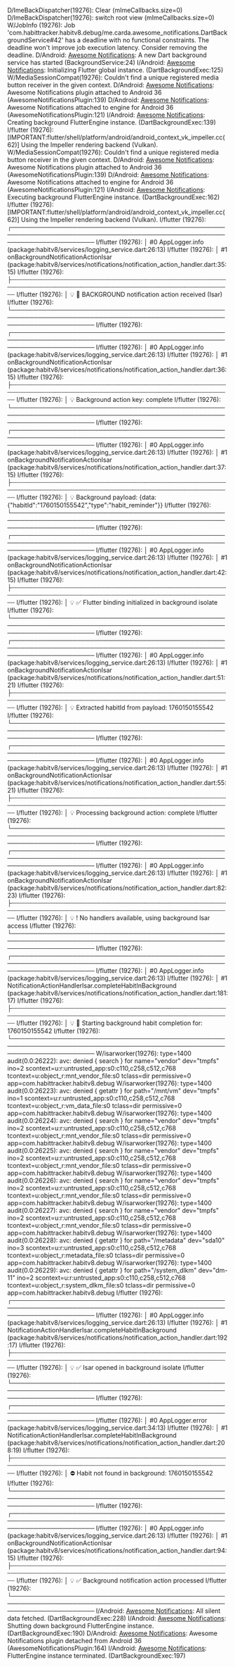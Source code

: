 D/ImeBackDispatcher(19276): Clear (mImeCallbacks.size=0)
D/ImeBackDispatcher(19276): switch root view (mImeCallbacks.size=0)
W/JobInfo (19276): Job 'com.habittracker.habitv8.debug/me.carda.awesome_notifications.DartBackgroundService#42' has a deadline with no functional constraints. The deadline won't improve job execution latency. Consider removing the deadline.
D/Android: [Awesome Notifications](19276): A new Dart background service has started (BackgroundService:24)
I/Android: [Awesome Notifications](19276): Initializing Flutter global instance. (DartBackgroundExec:125)
W/MediaSessionCompat(19276): Couldn't find a unique registered media button receiver in the given context.
D/Android: [Awesome Notifications](19276): Awesome Notifications plugin attached to Android 36 (AwesomeNotificationsPlugin:139)
D/Android: [Awesome Notifications](19276): Awesome Notifications attached to engine for Android 36 (AwesomeNotificationsPlugin:121)
I/Android: [Awesome Notifications](19276): Creating background FlutterEngine instance. (DartBackgroundExec:139)
I/flutter (19276): [IMPORTANT:flutter/shell/platform/android/android_context_vk_impeller.cc(62)] Using the Impeller rendering backend (Vulkan).
W/MediaSessionCompat(19276): Couldn't find a unique registered media button receiver in the given context.
D/Android: [Awesome Notifications](19276): Awesome Notifications plugin attached to Android 36 (AwesomeNotificationsPlugin:139)
D/Android: [Awesome Notifications](19276): Awesome Notifications attached to engine for Android 36 (AwesomeNotificationsPlugin:121)
I/Android: [Awesome Notifications](19276): Executing background FlutterEngine instance. (DartBackgroundExec:162)
I/flutter (19276): [IMPORTANT:flutter/shell/platform/android/android_context_vk_impeller.cc(62)] Using the Impeller rendering backend (Vulkan).
I/flutter (19276): ┌───────────────────────────────────────────────────────────────────────────────────────────────────────────────────────
I/flutter (19276): │ #0   AppLogger.info (package:habitv8/services/logging_service.dart:26:13)
I/flutter (19276): │ #1   onBackgroundNotificationActionIsar (package:habitv8/services/notifications/notification_action_handler.dart:35:15)
I/flutter (19276): ├┄┄┄┄┄┄┄┄┄┄┄┄┄┄┄┄┄┄┄┄┄┄┄┄┄┄┄┄┄┄┄┄┄┄┄┄┄┄┄┄┄┄┄┄┄┄┄┄┄┄┄┄┄┄┄┄┄┄┄┄┄┄┄┄┄┄┄┄┄┄┄┄┄┄┄┄┄┄┄┄┄┄┄┄┄┄┄┄┄┄┄┄┄┄┄┄┄┄┄┄┄┄┄┄┄┄┄┄┄┄┄┄┄┄┄┄┄┄┄
I/flutter (19276): │ 💡 🔔 BACKGROUND notification action received (Isar)
I/flutter (19276): └───────────────────────────────────────────────────────────────────────────────────────────────────────────────────────
I/flutter (19276): ┌───────────────────────────────────────────────────────────────────────────────────────────────────────────────────────
I/flutter (19276): │ #0   AppLogger.info (package:habitv8/services/logging_service.dart:26:13)
I/flutter (19276): │ #1   onBackgroundNotificationActionIsar (package:habitv8/services/notifications/notification_action_handler.dart:36:15)
I/flutter (19276): ├┄┄┄┄┄┄┄┄┄┄┄┄┄┄┄┄┄┄┄┄┄┄┄┄┄┄┄┄┄┄┄┄┄┄┄┄┄┄┄┄┄┄┄┄┄┄┄┄┄┄┄┄┄┄┄┄┄┄┄┄┄┄┄┄┄┄┄┄┄┄┄┄┄┄┄┄┄┄┄┄┄┄┄┄┄┄┄┄┄┄┄┄┄┄┄┄┄┄┄┄┄┄┄┄┄┄┄┄┄┄┄┄┄┄┄┄┄┄┄
I/flutter (19276): │ 💡 Background action key: complete
I/flutter (19276): └───────────────────────────────────────────────────────────────────────────────────────────────────────────────────────
I/flutter (19276): ┌───────────────────────────────────────────────────────────────────────────────────────────────────────────────────────
I/flutter (19276): │ #0   AppLogger.info (package:habitv8/services/logging_service.dart:26:13)
I/flutter (19276): │ #1   onBackgroundNotificationActionIsar (package:habitv8/services/notifications/notification_action_handler.dart:37:15)
I/flutter (19276): ├┄┄┄┄┄┄┄┄┄┄┄┄┄┄┄┄┄┄┄┄┄┄┄┄┄┄┄┄┄┄┄┄┄┄┄┄┄┄┄┄┄┄┄┄┄┄┄┄┄┄┄┄┄┄┄┄┄┄┄┄┄┄┄┄┄┄┄┄┄┄┄┄┄┄┄┄┄┄┄┄┄┄┄┄┄┄┄┄┄┄┄┄┄┄┄┄┄┄┄┄┄┄┄┄┄┄┄┄┄┄┄┄┄┄┄┄┄┄┄
I/flutter (19276): │ 💡 Background payload: {data: {"habitId":"1760150155542","type":"habit_reminder"}}
I/flutter (19276): └───────────────────────────────────────────────────────────────────────────────────────────────────────────────────────
I/flutter (19276): ┌───────────────────────────────────────────────────────────────────────────────────────────────────────────────────────
I/flutter (19276): │ #0   AppLogger.info (package:habitv8/services/logging_service.dart:26:13)
I/flutter (19276): │ #1   onBackgroundNotificationActionIsar (package:habitv8/services/notifications/notification_action_handler.dart:42:15)
I/flutter (19276): ├┄┄┄┄┄┄┄┄┄┄┄┄┄┄┄┄┄┄┄┄┄┄┄┄┄┄┄┄┄┄┄┄┄┄┄┄┄┄┄┄┄┄┄┄┄┄┄┄┄┄┄┄┄┄┄┄┄┄┄┄┄┄┄┄┄┄┄┄┄┄┄┄┄┄┄┄┄┄┄┄┄┄┄┄┄┄┄┄┄┄┄┄┄┄┄┄┄┄┄┄┄┄┄┄┄┄┄┄┄┄┄┄┄┄┄┄┄┄┄
I/flutter (19276): │ 💡 ✅ Flutter binding initialized in background isolate
I/flutter (19276): └───────────────────────────────────────────────────────────────────────────────────────────────────────────────────────
I/flutter (19276): ┌───────────────────────────────────────────────────────────────────────────────────────────────────────────────────────
I/flutter (19276): │ #0   AppLogger.info (package:habitv8/services/logging_service.dart:26:13)
I/flutter (19276): │ #1   onBackgroundNotificationActionIsar (package:habitv8/services/notifications/notification_action_handler.dart:51:21)
I/flutter (19276): ├┄┄┄┄┄┄┄┄┄┄┄┄┄┄┄┄┄┄┄┄┄┄┄┄┄┄┄┄┄┄┄┄┄┄┄┄┄┄┄┄┄┄┄┄┄┄┄┄┄┄┄┄┄┄┄┄┄┄┄┄┄┄┄┄┄┄┄┄┄┄┄┄┄┄┄┄┄┄┄┄┄┄┄┄┄┄┄┄┄┄┄┄┄┄┄┄┄┄┄┄┄┄┄┄┄┄┄┄┄┄┄┄┄┄┄┄┄┄┄
I/flutter (19276): │ 💡 Extracted habitId from payload: 1760150155542
I/flutter (19276): └───────────────────────────────────────────────────────────────────────────────────────────────────────────────────────
I/flutter (19276): ┌───────────────────────────────────────────────────────────────────────────────────────────────────────────────────────
I/flutter (19276): │ #0   AppLogger.info (package:habitv8/services/logging_service.dart:26:13)
I/flutter (19276): │ #1   onBackgroundNotificationActionIsar (package:habitv8/services/notifications/notification_action_handler.dart:55:21)
I/flutter (19276): ├┄┄┄┄┄┄┄┄┄┄┄┄┄┄┄┄┄┄┄┄┄┄┄┄┄┄┄┄┄┄┄┄┄┄┄┄┄┄┄┄┄┄┄┄┄┄┄┄┄┄┄┄┄┄┄┄┄┄┄┄┄┄┄┄┄┄┄┄┄┄┄┄┄┄┄┄┄┄┄┄┄┄┄┄┄┄┄┄┄┄┄┄┄┄┄┄┄┄┄┄┄┄┄┄┄┄┄┄┄┄┄┄┄┄┄┄┄┄┄
I/flutter (19276): │ 💡 Processing background action: complete
I/flutter (19276): └───────────────────────────────────────────────────────────────────────────────────────────────────────────────────────
I/flutter (19276): ┌───────────────────────────────────────────────────────────────────────────────────────────────────────────────────────
I/flutter (19276): │ #0   AppLogger.info (package:habitv8/services/logging_service.dart:26:13)
I/flutter (19276): │ #1   onBackgroundNotificationActionIsar (package:habitv8/services/notifications/notification_action_handler.dart:82:23)
I/flutter (19276): ├┄┄┄┄┄┄┄┄┄┄┄┄┄┄┄┄┄┄┄┄┄┄┄┄┄┄┄┄┄┄┄┄┄┄┄┄┄┄┄┄┄┄┄┄┄┄┄┄┄┄┄┄┄┄┄┄┄┄┄┄┄┄┄┄┄┄┄┄┄┄┄┄┄┄┄┄┄┄┄┄┄┄┄┄┄┄┄┄┄┄┄┄┄┄┄┄┄┄┄┄┄┄┄┄┄┄┄┄┄┄┄┄┄┄┄┄┄┄┄
I/flutter (19276): │ 💡 ! No handlers available, using background Isar access
I/flutter (19276): └───────────────────────────────────────────────────────────────────────────────────────────────────────────────────────
I/flutter (19276): ┌───────────────────────────────────────────────────────────────────────────────────────────────────────────────────────
I/flutter (19276): │ #0   AppLogger.info (package:habitv8/services/logging_service.dart:26:13)
I/flutter (19276): │ #1   NotificationActionHandlerIsar.completeHabitInBackground (package:habitv8/services/notifications/notification_action_handler.dart:181:17)
I/flutter (19276): ├┄┄┄┄┄┄┄┄┄┄┄┄┄┄┄┄┄┄┄┄┄┄┄┄┄┄┄┄┄┄┄┄┄┄┄┄┄┄┄┄┄┄┄┄┄┄┄┄┄┄┄┄┄┄┄┄┄┄┄┄┄┄┄┄┄┄┄┄┄┄┄┄┄┄┄┄┄┄┄┄┄┄┄┄┄┄┄┄┄┄┄┄┄┄┄┄┄┄┄┄┄┄┄┄┄┄┄┄┄┄┄┄┄┄┄┄┄┄┄
I/flutter (19276): │ 💡 🔄 Starting background habit completion for: 1760150155542
I/flutter (19276): └───────────────────────────────────────────────────────────────────────────────────────────────────────────────────────
W/isarworker(19276): type=1400 audit(0.0:26222): avc:  denied  { search } for  name="vendor" dev="tmpfs" ino=2 scontext=u:r:untrusted_app:s0:c110,c258,c512,c768 tcontext=u:object_r:mnt_vendor_file:s0 tclass=dir permissive=0 app=com.habittracker.habitv8.debug
W/isarworker(19276): type=1400 audit(0.0:26223): avc:  denied  { getattr } for  path="/mnt/vm" dev="tmpfs" ino=1 scontext=u:r:untrusted_app:s0:c110,c258,c512,c768 tcontext=u:object_r:vm_data_file:s0 tclass=dir permissive=0 app=com.habittracker.habitv8.debug
W/isarworker(19276): type=1400 audit(0.0:26224): avc:  denied  { search } for  name="vendor" dev="tmpfs" ino=2 scontext=u:r:untrusted_app:s0:c110,c258,c512,c768 tcontext=u:object_r:mnt_vendor_file:s0 tclass=dir permissive=0 app=com.habittracker.habitv8.debug
W/isarworker(19276): type=1400 audit(0.0:26225): avc:  denied  { search } for  name="vendor" dev="tmpfs" ino=2 scontext=u:r:untrusted_app:s0:c110,c258,c512,c768 tcontext=u:object_r:mnt_vendor_file:s0 tclass=dir permissive=0 app=com.habittracker.habitv8.debug
W/isarworker(19276): type=1400 audit(0.0:26226): avc:  denied  { search } for  name="vendor" dev="tmpfs" ino=2 scontext=u:r:untrusted_app:s0:c110,c258,c512,c768 tcontext=u:object_r:mnt_vendor_file:s0 tclass=dir permissive=0 app=com.habittracker.habitv8.debug
W/isarworker(19276): type=1400 audit(0.0:26227): avc:  denied  { search } for  name="vendor" dev="tmpfs" ino=2 scontext=u:r:untrusted_app:s0:c110,c258,c512,c768 tcontext=u:object_r:mnt_vendor_file:s0 tclass=dir permissive=0 app=com.habittracker.habitv8.debug
W/isarworker(19276): type=1400 audit(0.0:26228): avc:  denied  { getattr } for  path="/metadata" dev="sda10" ino=3 scontext=u:r:untrusted_app:s0:c110,c258,c512,c768 tcontext=u:object_r:metadata_file:s0 tclass=dir permissive=0 app=com.habittracker.habitv8.debug
W/isarworker(19276): type=1400 audit(0.0:26229): avc:  denied  { getattr } for  path="/system_dlkm" dev="dm-11" ino=2 scontext=u:r:untrusted_app:s0:c110,c258,c512,c768 tcontext=u:object_r:system_dlkm_file:s0 tclass=dir permissive=0 app=com.habittracker.habitv8.debug
I/flutter (19276): ┌───────────────────────────────────────────────────────────────────────────────────────────────────────────────────────
I/flutter (19276): │ #0   AppLogger.info (package:habitv8/services/logging_service.dart:26:13)
I/flutter (19276): │ #1   NotificationActionHandlerIsar.completeHabitInBackground (package:habitv8/services/notifications/notification_action_handler.dart:192:17)
I/flutter (19276): ├┄┄┄┄┄┄┄┄┄┄┄┄┄┄┄┄┄┄┄┄┄┄┄┄┄┄┄┄┄┄┄┄┄┄┄┄┄┄┄┄┄┄┄┄┄┄┄┄┄┄┄┄┄┄┄┄┄┄┄┄┄┄┄┄┄┄┄┄┄┄┄┄┄┄┄┄┄┄┄┄┄┄┄┄┄┄┄┄┄┄┄┄┄┄┄┄┄┄┄┄┄┄┄┄┄┄┄┄┄┄┄┄┄┄┄┄┄┄┄
I/flutter (19276): │ 💡 ✅ Isar opened in background isolate
I/flutter (19276): └───────────────────────────────────────────────────────────────────────────────────────────────────────────────────────
I/flutter (19276): ┌───────────────────────────────────────────────────────────────────────────────────────────────────────────────────────
I/flutter (19276): │ #0   AppLogger.error (package:habitv8/services/logging_service.dart:34:13)
I/flutter (19276): │ #1   NotificationActionHandlerIsar.completeHabitInBackground (package:habitv8/services/notifications/notification_action_handler.dart:208:19)
I/flutter (19276): ├┄┄┄┄┄┄┄┄┄┄┄┄┄┄┄┄┄┄┄┄┄┄┄┄┄┄┄┄┄┄┄┄┄┄┄┄┄┄┄┄┄┄┄┄┄┄┄┄┄┄┄┄┄┄┄┄┄┄┄┄┄┄┄┄┄┄┄┄┄┄┄┄┄┄┄┄┄┄┄┄┄┄┄┄┄┄┄┄┄┄┄┄┄┄┄┄┄┄┄┄┄┄┄┄┄┄┄┄┄┄┄┄┄┄┄┄┄┄┄
I/flutter (19276): │ ⛔ Habit not found in background: 1760150155542
I/flutter (19276): └───────────────────────────────────────────────────────────────────────────────────────────────────────────────────────
I/flutter (19276): ┌───────────────────────────────────────────────────────────────────────────────────────────────────────────────────────
I/flutter (19276): │ #0   AppLogger.info (package:habitv8/services/logging_service.dart:26:13)
I/flutter (19276): │ #1   onBackgroundNotificationActionIsar (package:habitv8/services/notifications/notification_action_handler.dart:94:15)
I/flutter (19276): ├┄┄┄┄┄┄┄┄┄┄┄┄┄┄┄┄┄┄┄┄┄┄┄┄┄┄┄┄┄┄┄┄┄┄┄┄┄┄┄┄┄┄┄┄┄┄┄┄┄┄┄┄┄┄┄┄┄┄┄┄┄┄┄┄┄┄┄┄┄┄┄┄┄┄┄┄┄┄┄┄┄┄┄┄┄┄┄┄┄┄┄┄┄┄┄┄┄┄┄┄┄┄┄┄┄┄┄┄┄┄┄┄┄┄┄┄┄┄┄
I/flutter (19276): │ 💡 ✅ Background notification action processed
I/flutter (19276): └───────────────────────────────────────────────────────────────────────────────────────────────────────────────────────
I/Android: [Awesome Notifications](19276): All silent data fetched. (DartBackgroundExec:228)
I/Android: [Awesome Notifications](19276): Shutting down background FlutterEngine instance. (DartBackgroundExec:190)
D/Android: [Awesome Notifications](19276): Awesome Notifications plugin detached from Android 36 (AwesomeNotificationsPlugin:164)
I/Android: [Awesome Notifications](19276): FlutterEngine instance terminated. (DartBackgroundExec:197)
